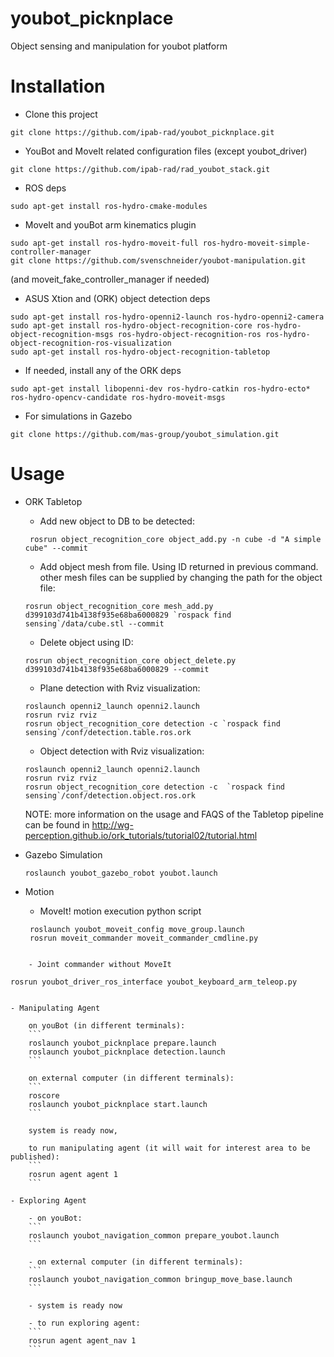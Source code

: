 # youbot_picknplace
Object sensing and manipulation for youbot platform


# Installation

- Clone this project
```
git clone https://github.com/ipab-rad/youbot_picknplace.git
```
- YouBot and MoveIt related configuration files (except youbot_driver)
```
git clone https://github.com/ipab-rad/rad_youbot_stack.git
```
- ROS deps
```
sudo apt-get install ros-hydro-cmake-modules
```
- MoveIt and youBot arm kinematics plugin
```
sudo apt-get install ros-hydro-moveit-full ros-hydro-moveit-simple-controller-manager
git clone https://github.com/svenschneider/youbot-manipulation.git
```
(and moveit_fake_controller_manager if needed)

- ASUS Xtion and (ORK) object detection deps
```
sudo apt-get install ros-hydro-openni2-launch ros-hydro-openni2-camera
sudo apt-get install ros-hydro-object-recognition-core ros-hydro-object-recognition-msgs ros-hydro-object-recognition-ros ros-hydro-object-recognition-ros-visualization
sudo apt-get install ros-hydro-object-recognition-tabletop
```
- If needed, install any of the ORK deps
```
sudo apt-get install libopenni-dev ros-hydro-catkin ros-hydro-ecto* ros-hydro-opencv-candidate ros-hydro-moveit-msgs
```
- For simulations in Gazebo
```
git clone https://github.com/mas-group/youbot_simulation.git
```

# Usage


- ORK Tabletop
    - Add new object to DB to be detected:
   ```
    rosrun object_recognition_core object_add.py -n cube -d "A simple cube" --commit
    ```
    - Add object mesh from file. Using ID returned in previous command. other mesh files can be supplied by changing the path for the object file:
    ```
    rosrun object_recognition_core mesh_add.py d399103d741b4138f935e68ba6000829 `rospack find sensing`/data/cube.stl --commit
    ```
    - Delete object using ID:
    ```
    rosrun object_recognition_core object_delete.py d399103d741b4138f935e68ba6000829 --commit
    ```
    - Plane detection with Rviz visualization:
    ```
    roslaunch openni2_launch openni2.launch
    rosrun rviz rviz
    rosrun object_recognition_core detection -c `rospack find sensing`/conf/detection.table.ros.ork
    ```
    - Object detection with Rviz visualization:
    ```
    roslaunch openni2_launch openni2.launch
    rosrun rviz rviz
    rosrun object_recognition_core detection -c  `rospack find sensing`/conf/detection.object.ros.ork
    ```

    NOTE: more information on the usage and FAQS of the Tabletop pipeline can be found in
    http://wg-perception.github.io/ork_tutorials/tutorial02/tutorial.html


- Gazebo Simulation
    ```
    roslaunch youbot_gazebo_robot youbot.launch
    ```


- Motion
    - MoveIt! motion execution python script
   ```
    roslaunch youbot_moveit_config move_group.launch
    rosrun moveit_commander moveit_commander_cmdline.py
```

    - Joint commander without MoveIt
```
    rosrun youbot_driver_ros_interface youbot_keyboard_arm_teleop.py
```

- Manipulating Agent

    on youBot (in different terminals):
    ```
    roslaunch youbot_picknplace prepare.launch
    roslaunch youbot_picknplace detection.launch
    ```

    on external computer (in different terminals):
    ```
    roscore
    roslaunch youbot_picknplace start.launch
    ```

    system is ready now,

    to run manipulating agent (it will wait for interest area to be published):
    ```
    rosrun agent agent 1
    ```

- Exploring Agent

    - on youBot:
    ```
    roslaunch youbot_navigation_common prepare_youbot.launch
    ```

    - on external computer (in different terminals):
    ```
    roslaunch youbot_navigation_common bringup_move_base.launch
    ```

    - system is ready now

    - to run exploring agent:
    ```
    rosrun agent agent_nav 1
    ```
